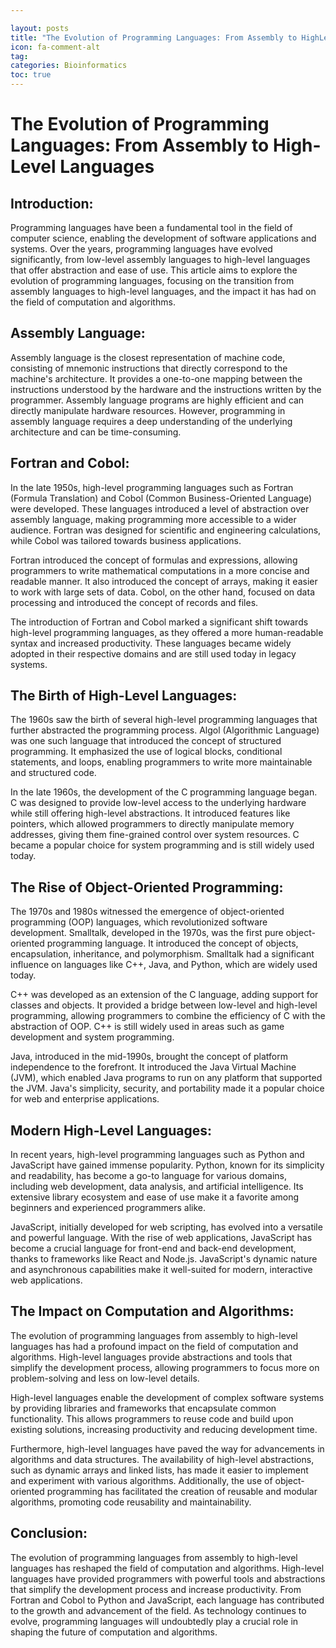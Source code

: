 ```yaml
---

layout: posts
title: "The Evolution of Programming Languages: From Assembly to HighLevel Languages"
icon: fa-comment-alt
tag:      
categories: Bioinformatics
toc: true
---
```




# The Evolution of Programming Languages: From Assembly to High-Level Languages

## Introduction:
Programming languages have been a fundamental tool in the field of computer science, enabling the development of software applications and systems. Over the years, programming languages have evolved significantly, from low-level assembly languages to high-level languages that offer abstraction and ease of use. This article aims to explore the evolution of programming languages, focusing on the transition from assembly languages to high-level languages, and the impact it has had on the field of computation and algorithms.

## Assembly Language:
Assembly language is the closest representation of machine code, consisting of mnemonic instructions that directly correspond to the machine's architecture. It provides a one-to-one mapping between the instructions understood by the hardware and the instructions written by the programmer. Assembly language programs are highly efficient and can directly manipulate hardware resources. However, programming in assembly language requires a deep understanding of the underlying architecture and can be time-consuming.

## Fortran and Cobol:
In the late 1950s, high-level programming languages such as Fortran (Formula Translation) and Cobol (Common Business-Oriented Language) were developed. These languages introduced a level of abstraction over assembly language, making programming more accessible to a wider audience. Fortran was designed for scientific and engineering calculations, while Cobol was tailored towards business applications.

Fortran introduced the concept of formulas and expressions, allowing programmers to write mathematical computations in a more concise and readable manner. It also introduced the concept of arrays, making it easier to work with large sets of data. Cobol, on the other hand, focused on data processing and introduced the concept of records and files.

The introduction of Fortran and Cobol marked a significant shift towards high-level programming languages, as they offered a more human-readable syntax and increased productivity. These languages became widely adopted in their respective domains and are still used today in legacy systems.

## The Birth of High-Level Languages:
The 1960s saw the birth of several high-level programming languages that further abstracted the programming process. Algol (Algorithmic Language) was one such language that introduced the concept of structured programming. It emphasized the use of logical blocks, conditional statements, and loops, enabling programmers to write more maintainable and structured code.

In the late 1960s, the development of the C programming language began. C was designed to provide low-level access to the underlying hardware while still offering high-level abstractions. It introduced features like pointers, which allowed programmers to directly manipulate memory addresses, giving them fine-grained control over system resources. C became a popular choice for system programming and is still widely used today.

## The Rise of Object-Oriented Programming:
The 1970s and 1980s witnessed the emergence of object-oriented programming (OOP) languages, which revolutionized software development. Smalltalk, developed in the 1970s, was the first pure object-oriented programming language. It introduced the concept of objects, encapsulation, inheritance, and polymorphism. Smalltalk had a significant influence on languages like C++, Java, and Python, which are widely used today.

C++ was developed as an extension of the C language, adding support for classes and objects. It provided a bridge between low-level and high-level programming, allowing programmers to combine the efficiency of C with the abstraction of OOP. C++ is still widely used in areas such as game development and system programming.

Java, introduced in the mid-1990s, brought the concept of platform independence to the forefront. It introduced the Java Virtual Machine (JVM), which enabled Java programs to run on any platform that supported the JVM. Java's simplicity, security, and portability made it a popular choice for web and enterprise applications.

## Modern High-Level Languages:
In recent years, high-level programming languages such as Python and JavaScript have gained immense popularity. Python, known for its simplicity and readability, has become a go-to language for various domains, including web development, data analysis, and artificial intelligence. Its extensive library ecosystem and ease of use make it a favorite among beginners and experienced programmers alike.

JavaScript, initially developed for web scripting, has evolved into a versatile and powerful language. With the rise of web applications, JavaScript has become a crucial language for front-end and back-end development, thanks to frameworks like React and Node.js. JavaScript's dynamic nature and asynchronous capabilities make it well-suited for modern, interactive web applications.

## The Impact on Computation and Algorithms:
The evolution of programming languages from assembly to high-level languages has had a profound impact on the field of computation and algorithms. High-level languages provide abstractions and tools that simplify the development process, allowing programmers to focus more on problem-solving and less on low-level details.

High-level languages enable the development of complex software systems by providing libraries and frameworks that encapsulate common functionality. This allows programmers to reuse code and build upon existing solutions, increasing productivity and reducing development time.

Furthermore, high-level languages have paved the way for advancements in algorithms and data structures. The availability of high-level abstractions, such as dynamic arrays and linked lists, has made it easier to implement and experiment with various algorithms. Additionally, the use of object-oriented programming has facilitated the creation of reusable and modular algorithms, promoting code reusability and maintainability.

## Conclusion:
The evolution of programming languages from assembly to high-level languages has reshaped the field of computation and algorithms. High-level languages have provided programmers with powerful tools and abstractions that simplify the development process and increase productivity. From Fortran and Cobol to Python and JavaScript, each language has contributed to the growth and advancement of the field. As technology continues to evolve, programming languages will undoubtedly play a crucial role in shaping the future of computation and algorithms.